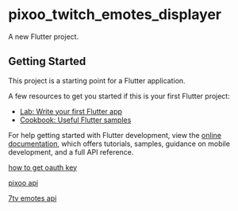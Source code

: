 # pixoo_twitch_emotes_displayer

A new Flutter project.

## Getting Started

This project is a starting point for a Flutter application.

A few resources to get you started if this is your first Flutter project:

- [Lab: Write your first Flutter app](https://docs.flutter.dev/get-started/codelab)
- [Cookbook: Useful Flutter samples](https://docs.flutter.dev/cookbook)

For help getting started with Flutter development, view the
[online documentation](https://docs.flutter.dev/), which offers tutorials,
samples, guidance on mobile development, and a full API reference.


[how to get oauth key](https://gist.github.com/hunterbridges/ab095066d40f2e1a243e)

[pixoo api](http://doc.divoom-gz.com/web/#/12?page_id=195)

[7tv emotes api](https://github.com/SevenTV/ServerGo/blob/master/docs/rest-api.md)
